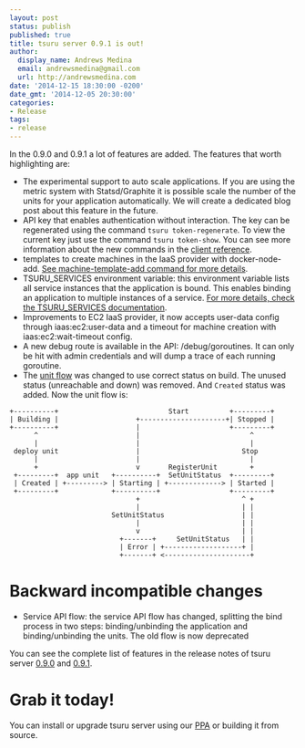 ```yaml
---
layout: post
status: publish
published: true
title: tsuru server 0.9.1 is out!
author:
  display_name: Andrews Medina
  email: andrewsmedina@gmail.com
  url: http://andrewsmedina.com
date: '2014-12-15 18:30:00 -0200'
date_gmt: '2014-12-05 20:30:00'
categories:
- Release
tags:
- release
---
```


In the 0.9.0 and 0.9.1 a lot of features are added. The features that worth highlighting are:

* The experimental support to auto scale applications. If you are using the metric system with Statsd/Graphite it is possible scale the number of the units for your application automatically. We will create a dedicated blog post about this feature in the future.
* API key that enables authentication without interaction. The key can be regenerated using the command `tsuru token-regenerate`. To view the current key just use the command `tsuru token-show`. You can see more information about the new commands in the [client reference](http://docs.tsuru.io/en/stable/reference/tsuru-client.html#authentication).
* templates to create machines in the IaaS provider with docker-node-add. [See machine-template-add command for more details](http://docs.tsuru.io/en/stable/reference/tsuru-admin.html#tsuru-admin-machine-template-add-cmd).
* TSURU_SERVICES environment variable: this environment variable lists all service instances that the application is bound. This enables binding an application to multiple instances of a service. [For more details, check the TSURU_SERVICES documentation](http://docs.tsuru.io/en/stable/services/tsuru-services-env-var.html).
* Improvements to EC2 IaaS provider, it now accepts user-data config through iaas:ec2:user-data and a timeout for machine creation with iaas:ec2:wait-timeout config.
* A new debug route is available in the API: /debug/goroutines. It can only be hit with admin credentials and will dump a trace of each running goroutine.
* The [unit flow](http://docs.tsuru.io/en/stable/using/unit-states.html) was changed to use correct status on build. The unused status (unreachable and down) was removed. And `Created` status was added. Now the unit flow is:

```
+----------+                           Start          +---------+
| Building |                   +---------------------+| Stopped |
+----------+                   |                      +---------+
      ^                        |                           ^
      |                        |                           |
 deploy unit                   |                         Stop
      |                        |                           |
      +                        v       RegisterUnit        +
 +---------+  app unit   +----------+  SetUnitStatus  +---------+
 | Created | +---------> | Starting | +-------------> | Started |
 +---------+             +----------+                 +---------+
                               +                         ^ +
                               |                         | |
                         SetUnitStatus                   | |
                               |                         | |
                               v                         | |
                           +-------+     SetUnitStatus   | |
                           | Error | +-------------------+ |
                           +-------+ <---------------------+
```

Backward incompatible changes
=============================

* Service API flow: the service API flow has changed, splitting the bind process in two steps: binding/unbinding the application and binding/unbinding the units. The old flow is now deprecated

You can see the complete list of features in the release notes of tsuru server [0.9.0](http://docs.tsuru.io/en/stable/releases/tsr/0.9.0.html) and [0.9.1](http://docs.tsuru.io/en/stable/releases/tsr/0.9.1.html).

Grab it today!
==============

You can install or upgrade tsuru server using our [PPA](http://docs.tsuru.io/en/stable/installing/api.html#adding-repositories) or building it from source.
